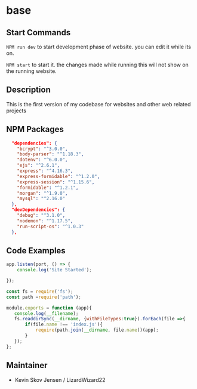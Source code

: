 # base

## Start Commands 
`NPM run dev` 
to start development phase of website. you can edit it while its on.

`NPM start`
to start it. the changes made while running this will not show on the running website.

## Description
This is the first version of my codebase for websites and other web related projects

## NPM Packages
```Json
  "dependencies": {
    "bcrypt": "^3.0.0",
    "body-parser": "^1.18.3",
    "dotenv": "^6.0.0",
    "ejs": "^2.6.1",
    "express": "^4.16.3",
    "express-formidable": "^1.2.0",
    "express-session": "^1.15.6",
    "formidable": "^1.2.1",
    "morgan": "^1.9.0",
    "mysql": "^2.16.0"
  },
  "devDependencies": {
    "debug": "^3.1.0",
    "nodemon": "^1.17.5",
    "run-script-os": "^1.0.3"
  },
```
## Code Examples
```javascript
app.listen(port, () => {
	console.log('Site Started');

});

```
```javascript
const fs = require('fs');
const path =require('path');

module.exports = function (app){
   console.log(__filename);
   fs.readdirSync(__dirname, {withFileTypes:true}).forEach(file =>{
       if(file.name !== 'index.js'){
           require(path.join(__dirname, file.name))(app);
       }
   });
};
```
## Maintainer
* Kevin Skov Jensen / LizardWizard22


